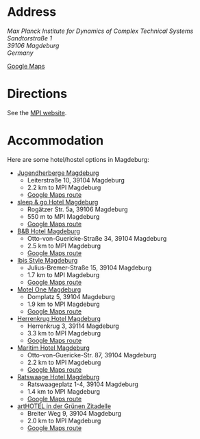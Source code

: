 <!--
.. title: Venue
.. slug: venue
.. date: 2022-03-02 16:09:53 UTC+01:00
.. tags:
.. category:
.. link:
.. description:
.. type: text
-->

# Address

<address>
Max Planck Institute for Dynamics of Complex Technical Systems<br>
Sandtorstraße 1<br>
39106 Magdeburg<br>
Germany<br>
</address>

[Google Maps](https://goo.gl/maps/3LsQQtq4GFPKoWHK9)

# Directions

See the [MPI website](https://www.mpi-magdeburg.mpg.de/directions).

# Accommodation

Here are some hotel/hostel options in Magdeburg:

- [Jugendherberge Magdeburg](https://magdeburg.jugendherberge.de)
    - Leiterstraße 10, 39104 Magdeburg
    - 2.2 km to MPI Magdeburg
    - [Google Maps route](https://goo.gl/maps/28f7th3UMDR2)
- [sleep & go Hotel Magdeburg](http://www.hotel-sleep-and-go.de)
    - Rogätzer Str. 5a, 39106 Magdeburg
    - 550 m to MPI Magdeburg
    - [Google Maps route](https://goo.gl/maps/GW5MThuw9pt)
- [B&B Hotel Magdeburg](https://www.hotelbb.de/de/magdeburg)
    - Otto-von-Guericke-Straße 34, 39104 Magdeburg
    - 2.5 km to MPI Magdeburg
    - [Google Maps route](https://goo.gl/maps/5oAePs5FSYM2)
- [Ibis Style Magdeburg](https://all.accor.com/hotel/B280/index.en.shtml)
    - Julius-Bremer-Straße 15, 39104 Magdeburg
    - 1.7 km to MPI Magdeburg
    - [Google Maps route](https://goo.gl/maps/CNMDjRRo34scJLBS8)
- [Motel One Magdeburg](http://www.motel-one.com/de/hotels/magdeburg/hotel-magdeburg/)
    - Domplatz 5, 39104 Magdeburg
    - 1.9 km to MPI Magdeburg
    - [Google Maps route](https://goo.gl/maps/aVGVoz2Xd7C2)
- [Herrenkrug Hotel Magdeburg](http://www.herrenkrug.de/)
    - Herrenkrug 3, 39114 Magdeburg
    - 3.3 km to MPI Magdeburg
    - [Google Maps route](https://goo.gl/maps/zHAHJrYwrdK2)
- [Maritim Hotel Magdeburg](https://www.maritim.de/de/hotels/deutschland/hotel-magdeburg)
    - Otto-von-Guericke-Str. 87, 39104 Magdeburg
    - 2.2 km to MPI Magdeburg
    - [Google Maps route](https://goo.gl/maps/U7xuBAhbdFq)
- [Ratswaage Hotel Magdeburg](http://www.ratswaage.de)
    - Ratswaageplatz 1-4, 39104 Magdeburg
    - 1.4 km to MPI Magdeburg
    - [Google Maps route](https://goo.gl/maps/JomCmtUgbX42)
- [artHOTEL in der Grünen Zitadelle](http://arthotel-magdeburg.de/)
    - Breiter Weg 9, 39104 Magdeburg
    - 2.0 km to MPI Magdeburg
    - [Google Maps route](https://goo.gl/maps/V6sJV8JLE722)
